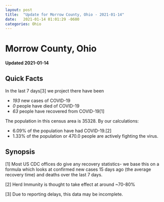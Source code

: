 ```yaml
---
layout: post
title:  "Update for Morrow County, Ohio - 2021-01-14"
date:   2021-01-14 01:01:29 -0600
categories: Ohio
---
```


# Morrow County, Ohio
#### Updated 2021-01-14

## Quick Facts

In the last 7 days[3] we project there have been
- *193* new cases of COVID-19
- *0* people have died of COVID-19
- *63* people have recovered from COVID-19[1]

The population in this census area is 35328. By our calculations:
- 6.09% of the population have had COVID-19.[2]
- 1.33% of the population or 470.0 people are actively fighting the virus.

## Synopsis




[1] Most US CDC offices do give any recovery statistics- we base this on a formula which looks at confirmed new cases
15 days ago (the average recovery time) and deaths over the last 7 days.

[2] Herd Immunity is thought to take effect at around ~70-80%

[3] Due to reporting delays, this data may be incomplete.
 
    